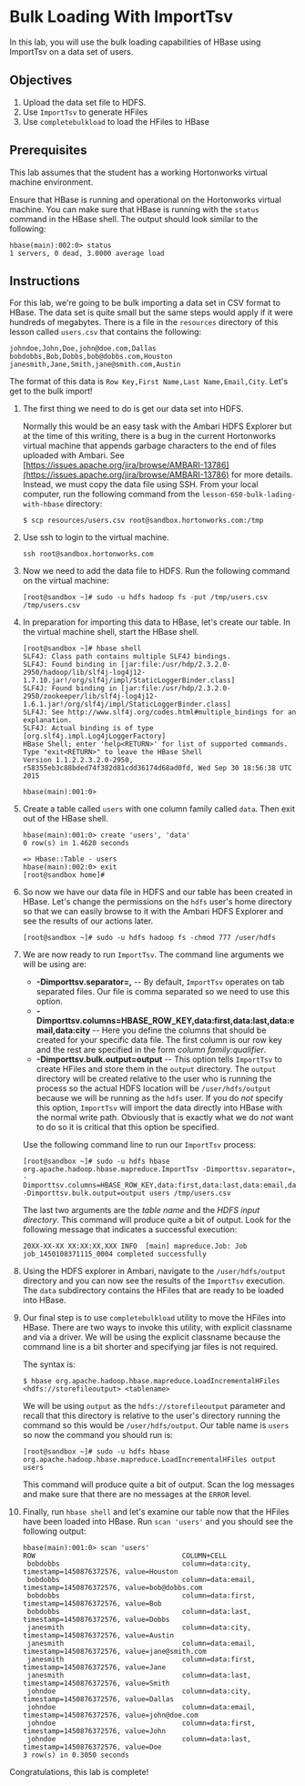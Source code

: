 # Bulk Loading With ImportTsv
In this lab, you will use the bulk loading capabilities of HBase using ImportTsv on a data set of users.

## Objectives
1. Upload the data set file to HDFS.
2. Use `ImportTsv` to generate HFiles
3. Use `completebulkload` to load the HFiles to HBase

## Prerequisites
This lab assumes that the student has a working Hortonworks virtual machine environment.

Ensure that HBase is running and operational on the Hortonworks virtual machine. You can make sure that HBase is running with the `status` command in the HBase shell. The output should look similar to the following:

```shell
hbase(main):002:0> status
1 servers, 0 dead, 3.0000 average load
```

## Instructions
For this lab, we're going to be bulk importing a data set in CSV format to HBase. The data set is quite small but the same steps would apply if it were hundreds of megabytes. There is a file in the `resources` directory of this lesson called `users.csv` that contains the following:

```
johndoe,John,Doe,john@doe.com,Dallas
bobdobbs,Bob,Dobbs,bob@dobbs.com,Houston
janesmith,Jane,Smith,jane@smith.com,Austin
```

The format of this data is `Row Key,First Name,Last Name,Email,City`. Let's get to the bulk import!

1. The first thing we need to do is get our data set into HDFS. 

    Normally this would be an easy task with the Ambari HDFS Explorer but at the time of this writing, there is a bug in the current Hortonworks virtual machine that appends garbage characters to the end of files uploaded with Ambari. See [https://issues.apache.org/jira/browse/AMBARI-13786](https://issues.apache.org/jira/browse/AMBARI-13786) for more details. Instead, we must copy the data file using SSH. From your local computer, run the following command from the `lesson-650-bulk-lading-with-hbase` directory:

    ```shell
    $ scp resources/users.csv root@sandbox.hortonworks.com:/tmp
    ```

2. Use ssh to login to the virtual machine.

    ```shell
    ssh root@sandbox.hortonworks.com
    ```

3. Now we need to add the data file to HDFS. Run the following command on the virtual machine:

    ```shell
    [root@sandbox ~]# sudo -u hdfs hadoop fs -put /tmp/users.csv /tmp/users.csv
    ```

4. In preparation for importing this data to HBase, let's create our table. In the virtual machine shell, start the HBase shell.

    ```shell
    [root@sandbox ~]# hbase shell
    SLF4J: Class path contains multiple SLF4J bindings.
    SLF4J: Found binding in [jar:file:/usr/hdp/2.3.2.0-2950/hadoop/lib/slf4j-log4j12-1.7.10.jar!/org/slf4j/impl/StaticLoggerBinder.class]
    SLF4J: Found binding in [jar:file:/usr/hdp/2.3.2.0-2950/zookeeper/lib/slf4j-log4j12-1.6.1.jar!/org/slf4j/impl/StaticLoggerBinder.class]
    SLF4J: See http://www.slf4j.org/codes.html#multiple_bindings for an explanation.
    SLF4J: Actual binding is of type [org.slf4j.impl.Log4jLoggerFactory]
    HBase Shell; enter 'help<RETURN>' for list of supported commands.
    Type "exit<RETURN>" to leave the HBase Shell
    Version 1.1.2.2.3.2.0-2950, r58355eb3c88bded74f382d81cdd36174d68ad0fd, Wed Sep 30 18:56:38 UTC 2015

    hbase(main):001:0>
    ```

5. Create a table called `users` with one column family called `data`. Then exit out of the HBase shell.

    ```shell
    hbase(main):001:0> create 'users', 'data'
    0 row(s) in 1.4620 seconds

    => Hbase::Table - users
    hbase(main):002:0> exit
    [root@sandbox home]#
    ```

6. So now we have our data file in HDFS and our table has been created in HBase. Let's change the permissions on the `hdfs` user's home directory so that we can easily browse to it with the Ambari HDFS Explorer and see the results of our actions later.

    ```shell
    [root@sandbox ~]# sudo -u hdfs hadoop fs -chmod 777 /user/hdfs
    ```

7. We are now ready to run `ImportTsv`. The command line arguments we will be using are:

    * **-Dimporttsv.separator=,** -- By default, `ImportTsv` operates on tab separated files. Our file is comma separated so we need to use this option.
    * **-Dimporttsv.columns=HBASE_ROW_KEY,data:first,data:last,data:email,data:city** -- Here you define the columns that should be created for your specific data file. The first column is our row key and the rest are specified in the form *column family:qualifier*.
    * **-Dimporttsv.bulk.output=output** -- This option tells `ImportTsv` to create HFiles and store them in the `output` directory. The `output` directory will be created relative to the user who is running the process so the actual HDFS location will be `/user/hdfs/output` because we will be running as the `hdfs` user. If you do *not* specify this option, `ImportTsv` will import the data directly into HBase with the normal write path. Obviously that is exactly what we do *not* want to do so it is critical that this option be specified.

    Use the following command line to run our `ImportTsv` process:

    ```shell
    [root@sandbox ~]# sudo -u hdfs hbase org.apache.hadoop.hbase.mapreduce.ImportTsv -Dimporttsv.separator=, -Dimporttsv.columns=HBASE_ROW_KEY,data:first,data:last,data:email,data:city -Dimporttsv.bulk.output=output users /tmp/users.csv
    ```

    The last two arguments are the *table name* and the *HDFS input directory*. This command will produce quite a bit of output. Look for the following message that indicates a successful execution:

    ```shell
    20XX-XX-XX XX:XX:XX,XXX INFO  [main] mapreduce.Job: Job job_1450108371115_0004 completed successfully
    ```

8. Using the HDFS explorer in Ambari, navigate to the `/user/hdfs/output` directory and you can now see the results of the `ImportTsv` execution. The `data` subdirectory contains the HFiles that are ready to be loaded into HBase.

9. Our final step is to use `completebulkload` utility to move the HFiles into HBase. There are two ways to invoke this utility, with explicit classname and via a driver. We will be using the explicit classname because the command line is a bit shorter and specifying jar files is not required.

    The syntax is:
    ```shell
    $ hbase org.apache.hadoop.hbase.mapreduce.LoadIncrementalHFiles <hdfs://storefileoutput> <tablename>
    ```

    We will be using `output` as the `hdfs://storefileoutput` parameter and recall that this directory is relative to the user's directory running the command so this would be `/user/hdfs/output`. Our table name is `users` so now the command you should run is:

    ```shell
    [root@sandbox ~]# sudo -u hdfs hbase org.apache.hadoop.hbase.mapreduce.LoadIncrementalHFiles output users
    ```

    This command will produce quite a bit of output. Scan the log messages and make sure that there are no messages at the `ERROR` level.

10. Finally, run `hbase shell` and let's examine our table now that the HFiles have been loaded into HBase. Run `scan 'users'` and you should see the following output:

    ```shell
    hbase(main):001:0> scan 'users'
    ROW                                    COLUMN+CELL
     bobdobbs                              column=data:city, timestamp=1450876372576, value=Houston
     bobdobbs                              column=data:email, timestamp=1450876372576, value=bob@dobbs.com
     bobdobbs                              column=data:first, timestamp=1450876372576, value=Bob
     bobdobbs                              column=data:last, timestamp=1450876372576, value=Dobbs
     janesmith                             column=data:city, timestamp=1450876372576, value=Austin
     janesmith                             column=data:email, timestamp=1450876372576, value=jane@smith.com
     janesmith                             column=data:first, timestamp=1450876372576, value=Jane
     janesmith                             column=data:last, timestamp=1450876372576, value=Smith
     johndoe                               column=data:city, timestamp=1450876372576, value=Dallas
     johndoe                               column=data:email, timestamp=1450876372576, value=john@doe.com
     johndoe                               column=data:first, timestamp=1450876372576, value=John
     johndoe                               column=data:last, timestamp=1450876372576, value=Doe
    3 row(s) in 0.3050 seconds
    ```

Congratulations, this lab is complete!
